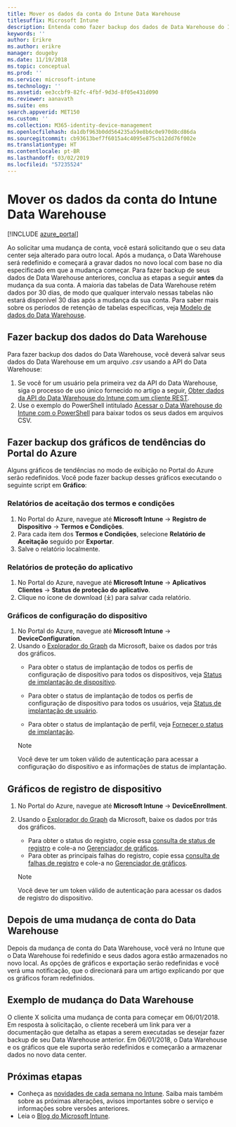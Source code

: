 ```yaml
---
title: Mover os dados da conta do Intune Data Warehouse
titlesuffix: Microsoft Intune
description: Entenda como fazer backup dos dados de Data Warehouse do Intune ao mover a sua conta.
keywords: ''
author: Erikre
ms.author: erikre
manager: dougeby
ms.date: 11/19/2018
ms.topic: conceptual
ms.prod: ''
ms.service: microsoft-intune
ms.technology: ''
ms.assetid: ee3ccbf9-82fc-4fbf-9d3d-8f05e431d090
ms.reviewer: aanavath
ms.suite: ems
search.appverid: MET150
ms.custom: ''
ms.collection: M365-identity-device-management
ms.openlocfilehash: da1dbf963b0dd564235a59e8b6c0e970d8cd86da
ms.sourcegitcommit: cb93613bef7f6015a4c4095e875cb12dd76f002e
ms.translationtype: HT
ms.contentlocale: pt-BR
ms.lasthandoff: 03/02/2019
ms.locfileid: "57235524"
---
```

# <a name="move-your-intune-data-warehouse-account-data"></a>Mover os dados da conta do Intune Data Warehouse 

[!INCLUDE [azure_portal](./includes/azure_portal.md)]

Ao solicitar uma mudança de conta, você estará solicitando que o seu data center seja alterado para outro local. Após a mudança, o Data Warehouse será redefinido e começará a gravar dados no novo local com base no dia especificado em que a mudança começar. Para fazer backup de seus dados de Data Warehouse anteriores, conclua as etapas a seguir **antes** da mudança da sua conta. A maioria das tabelas de Data Warehouse retém dados por 30 dias, de modo que qualquer intervalo nessas tabelas não estará disponível 30 dias após a mudança da sua conta. Para saber mais sobre os períodos de retenção de tabelas específicas, veja [Modelo de dados do Data Warehouse](reports-ref-data-model.md). 

## <a name="back-up-your-data-warehouse-data"></a>Fazer backup dos dados do Data Warehouse 

Para fazer backup dos dados do Data Warehouse, você deverá salvar seus dados do Data Warehouse em um arquivo *.csv* usando a API do Data Warehouse:  

1. Se você for um usuário pela primeira vez da API do Data Warehouse, siga o processo de uso único fornecido no artigo a seguir, [Obter dados da API do Data Warehouse do Intune com um cliente REST](reports-proc-data-rest.md).
2. Use o exemplo do PowerShell intitulado [Acessar o Data Warehouse do Intune com o PowerShell](https://github.com/Microsoft/Intune-Data-Warehouse/tree/master/Samples/PowerShell) para baixar todos os seus dados em arquivos CSV. 

## <a name="back-up-your-trend-charts-from-the-azure-portal"></a>Fazer backup dos gráficos de tendências do Portal do Azure

Alguns gráficos de tendências no modo de exibição no Portal do Azure serão redefinidos. Você pode fazer backup desses gráficos executando o seguinte script em **Gráfico**:   

### <a name="terms--conditions-acceptance-reports"></a>Relatórios de aceitação dos termos e condições
1. No Portal do Azure, navegue até **Microsoft Intune** -> **Registro de Dispositivo** -> **Termos e Condições**.
2. Para cada item dos **Termos e Condições**, selecione **Relatório de Aceitação** seguido por **Exportar**.
3. Salve o relatório localmente.
 
### <a name="app-protection-reports"></a>Relatórios de proteção do aplicativo  
1. No Portal do Azure, navegue até **Microsoft Intune** -> **Aplicativos Clientes** -> **Status de proteção do aplicativo**.
2. Clique no ícone de download (⤓) para salvar cada relatório.

### <a name="device-configuration-charts"></a>Gráficos de configuração do dispositivo 
1. No Portal do Azure, navegue até **Microsoft Intune** -> **DeviceConfiguration**.
2. Usando o [Explorador do Graph](https://developer.microsoft.com/graph/graph-explorer) da Microsoft, baixe os dados por trás dos gráficos. 
    - Para obter o status de implantação de todos os perfis de configuração de dispositivo para todos os dispositivos, veja [Status de implantação de dispositivo](https://graph.microsoft.com/beta/reports/deviceConfigurationDeviceActivity/content).

    - Para obter o status de implantação de todos os perfis de configuração de dispositivo para todos os usuários, veja [Status de implantação de usuário](https://graph.microsoft.com/beta/reports/deviceConfigurationUserActivity/content).

    - Para obter o status de implantação de perfil, veja [Fornecer o status de implantação](https://graph.microsoft.com/beta/deviceManagement/deviceConfigurations?$select=id,displayName,lastModifiedDateTime,deviceStatusOverview&$expand=deviceStatusOverview).
  
    > [!NOTE]
    > Você deve ter um token válido de autenticação para acessar a configuração do dispositivo e as informações de status de implantação.

## <a name="device-enrollment-charts"></a>Gráficos de registro de dispositivo
1. No Portal do Azure, navegue até **Microsoft Intune** -> **DeviceEnrollment**.
2. Usando o [Explorador do Graph](https://developer.microsoft.com/graph/graph-explorer) da Microsoft, baixe os dados por trás dos gráficos.
    - Para obter o status do registro, copie essa [consulta de status de registro](https://graph.microsoft.com/beta/reports/managedDeviceEnrollmentFailureTrends()/content) e cole-a no [Gerenciador de gráficos](https://developer.microsoft.com/graph/graph-explorer).
    - Para obter as principais falhas do registro, copie essa [consulta de falhas de registro](https://graph.microsoft.com/beta/reports/managedDeviceEnrollmentTopFailures(period=null)/content) e cole-a no [Gerenciador de gráficos](https://developer.microsoft.com/graph/graph-explorer).

    > [!NOTE]
    > Você deve ter um token válido de autenticação para acessar os dados de registro do dispositivo. 

## <a name="after-a-data-warehouse-account-move"></a>Depois de uma mudança de conta do Data Warehouse

Depois da mudança de conta do Data Warehouse, você verá no Intune que o Data Warehouse foi redefinido e seus dados agora estão armazenados no novo local. As opções de gráficos e exportação serão redefinidas e você verá uma notificação, que o direcionará para um artigo explicando por que os gráficos foram redefinidos.  

## <a name="data-warehouse-move-example"></a>Exemplo de mudança do Data Warehouse 

O cliente X solicita uma mudança de conta para começar em 06/01/2018. Em resposta à solicitação, o cliente receberá um link para ver a documentação que detalha as etapas a serem executadas se desejar fazer backup de seu Data Warehouse anterior. Em 06/01/2018, o Data Warehouse e os gráficos que ele suporta serão redefinidos e começarão a armazenar dados no novo data center. 

## <a name="next-steps"></a>Próximas etapas

 - Conheça as [novidades de cada semana no Intune](whats-new.md). Saiba mais também sobre as próximas alterações, avisos importantes sobre o serviço e informações sobre versões anteriores.
 - Leia o [Blog do Microsoft Intune](https://go.microsoft.com/fwlink/?LinkID=273882).
